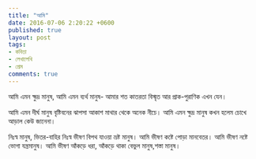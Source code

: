 ```yaml
---
title: "আমি"
date: 2016-07-06 2:20:22 +0600
published: true
layout: post
tags:
- কবিতা
- লেখালেখি
- প্রেম
comments: true
---
```

আমি এমন ক্ষুদ্র মানুষ,
আমি এমন ব্যর্থ মানুষ-
আমার শত কাতরতা
বিস্মৃত আর প্রাক-পুরাণিক এখন যেন।

আমি এমন দীর্ঘ মানুষ
বৃষ্টিবনের ঝাপসা আকাশ
মাথার থেকে অনেক নীচে।
আমি এমন ক্ষুদ্র মানুষ
কখন হলেম চোখে আড়াল
কেউ জানেনা।

নিঃস্ব মানুষ,
ভিতর-বাহির নিঃস্ব ভীষণ
বিপথ যাওয়া ভ্রষ্ট মানুষ।
আমি ভীষণ কষ্টে পোড়া মানবেতর।
আমি ভীষণ নষ্টে ভোগা যন্ত্রমানুষ।
আমি ভীষণ আঁকড়ে ধরা,
আঁকড়ে থাকা বেভুল মানুষ,শস্তা মানুষ।